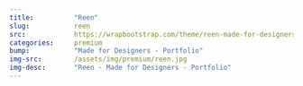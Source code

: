 ```yaml
---
title:			"Reen"
slug:			reen
src:			https://wrapbootstrap.com/theme/reen-made-for-designers-one-multi-page-WB00PN23G?ref=StartBootstrap
categories:		premium
bump:			"Made for Designers - Portfolio"
img-src:		/assets/img/premium/reen.jpg
img-desc:		"Reen - Made for Designers - Portfolio"
---
```

